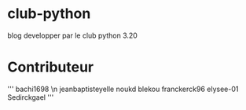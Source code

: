 # club-python
blog developper par le club python 3.20

# Contributeur

'''
bachi1698 \n
jeanbaptisteyelle
noukd
blekou
franckerck96
elysee-01
Sedirckgael
'''
